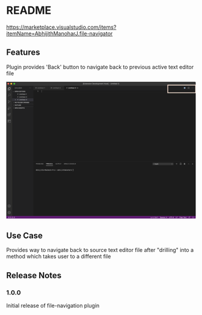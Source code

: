 # README

https://marketplace.visualstudio.com/items?itemName=AbhijithManoharJ.file-navigator

## Features

Plugin provides 'Back' button to navigate back to previous active text editor file

![Back button](images/example.png)

## Use Case

Provides way to navigate back to source text editor file after "drilling" into a method which takes user to a different file

## Release Notes

### 1.0.0

Initial release of file-navigation plugin
